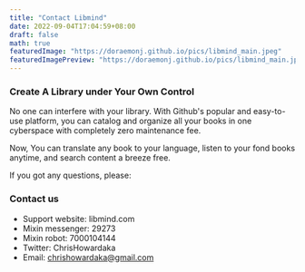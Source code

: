 ```yaml
---
title: "Contact Libmind"
date: 2022-09-04T17:04:59+08:00
draft: false
math: true
featuredImage: "https://doraemonj.github.io/pics/libmind_main.jpeg"
featuredImagePreview: "https://doraemonj.github.io/pics/libmind_main.jpeg"
---
```


### Create A Library under Your Own Control

No one can interfere with your library. With Github's popular and easy-to-use platform, you can catalog and organize all your books in one cyberspace with completely zero maintenance fee. 

Now, You can translate any book to your language, listen to your fond books anytime, and search content a breeze free.

If you got any questions, please:

### Contact us

- Support website: libmind.com
- Mixin messenger: 29273
- Mixin robot: 7000104144
- Twitter: ChrisHowardaka
- Email: chrishowardaka@gmail.com

